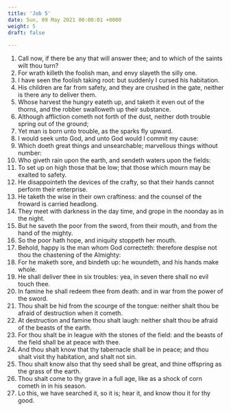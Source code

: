 ```yaml
---
title: 'Job 5'
date: Sun, 09 May 2021 00:00:01 +0000
weight: 5
draft: false
  
---
```


1. Call now, if there be any that will answer thee; and to which of the saints wilt thou turn?
2. For wrath killeth the foolish man, and envy slayeth the silly one.
3. I have seen the foolish taking root: but suddenly I cursed his habitation.
4. His children are far from safety, and they are crushed in the gate, neither is there any to deliver them.
5. Whose harvest the hungry eateth up, and taketh it even out of the thorns, and the robber swalloweth up their substance.
6. Although affliction cometh not forth of the dust, neither doth trouble spring out of the ground;
7. Yet man is born unto trouble, as the sparks fly upward.
8. I would seek unto God, and unto God would I commit my cause:
9. Which doeth great things and unsearchable; marvellous things without number:
10. Who giveth rain upon the earth, and sendeth waters upon the fields:
11. To set up on high those that be low; that those which mourn may be exalted to safety.
12. He disappointeth the devices of the crafty, so that their hands cannot perform their enterprise.
13. He taketh the wise in their own craftiness: and the counsel of the froward is carried headlong.
14. They meet with darkness in the day time, and grope in the noonday as in the night.
15. But he saveth the poor from the sword, from their mouth, and from the hand of the mighty.
16. So the poor hath hope, and iniquity stoppeth her mouth.
17. Behold, happy is the man whom God correcteth: therefore despise not thou the chastening of the Almighty:
18. For he maketh sore, and bindeth up: he woundeth, and his hands make whole.
19. He shall deliver thee in six troubles: yea, in seven there shall no evil touch thee.
20. In famine he shall redeem thee from death: and in war from the power of the sword.
21. Thou shalt be hid from the scourge of the tongue: neither shalt thou be afraid of destruction when it cometh.
22. At destruction and famine thou shalt laugh: neither shalt thou be afraid of the beasts of the earth.
23. For thou shalt be in league with the stones of the field: and the beasts of the field shall be at peace with thee.
24. And thou shalt know that thy tabernacle shall be in peace; and thou shalt visit thy habitation, and shalt not sin.
25. Thou shalt know also that thy seed shall be great, and thine offspring as the grass of the earth.
26. Thou shalt come to thy grave in a full age, like as a shock of corn cometh in in his season.
27. Lo this, we have searched it, so it is; hear it, and know thou it for thy good.
